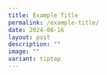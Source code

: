 ```yaml
---
title: Example Title
permalink: /example-title/
date: 2024-08-16
layout: post
description: ""
image: ""
variant: tiptap
---
```

